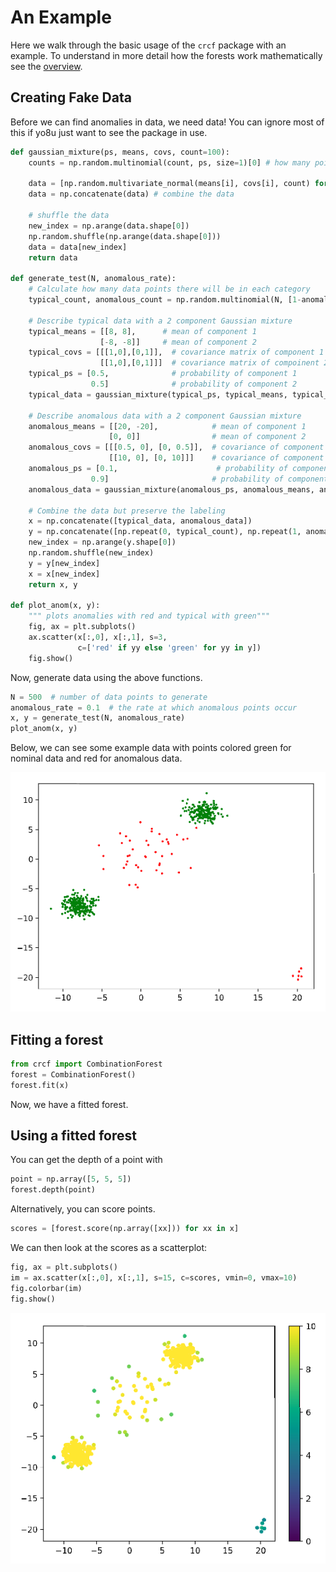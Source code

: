 # An Example

Here we walk through the basic usage of the `crcf` package with an example. 
To understand in more detail how the forests work mathematically see the
[overview](overview.pdf). 

## Creating Fake Data
Before we can find anomalies in data, we need data! You can ignore most of this
if yo8u just want to see the package in use. 

```python
def gaussian_mixture(ps, means, covs, count=100):
    counts = np.random.multinomial(count, ps, size=1)[0] # how many points are from each component
    
    data = [np.random.multivariate_normal(means[i], covs[i], count) for i, count in enumerate(counts)]
    data = np.concatenate(data) # combine the data
    
    # shuffle the data
    new_index = np.arange(data.shape[0])
    np.random.shuffle(np.arange(data.shape[0]))
    data = data[new_index]
    return data

def generate_test(N, anomalous_rate):
    # Calculate how many data points there will be in each category
    typical_count, anomalous_count = np.random.multinomial(N, [1-anomalous_rate, anomalous_rate], size=1)[0]

    # Describe typical data with a 2 component Gaussian mixture
    typical_means = [[8, 8],      # mean of component 1
                    [-8, -8]]     # mean of component 2
    typical_covs = [[[1,0],[0,1]],  # covariance matrix of component 1
                    [[1,0],[0,1]]]  # covariance matrix of compoinent 2
    typical_ps = [0.5,              # probability of component 1
                  0.5]              # probability of component 2
    typical_data = gaussian_mixture(typical_ps, typical_means, typical_covs, count=typical_count)

    # Describe anomalous data with a 2 component Gaussian mixture
    anomalous_means = [[20, -20],            # mean of component 1
                      [0, 0]]                # mean of component 2
    anomalous_covs = [[[0.5, 0], [0, 0.5]],  # covariance of component 1
                      [[10, 0], [0, 10]]]    # covariance of component 2
    anomalous_ps = [0.1,                      # probability of component 1
                  0.9]                       # probability of component 2
    anomalous_data = gaussian_mixture(anomalous_ps, anomalous_means, anomalous_covs, count=anomalous_count)

    # Combine the data but preserve the labeling
    x = np.concatenate([typical_data, anomalous_data])
    y = np.concatenate([np.repeat(0, typical_count), np.repeat(1, anomalous_count)])
    new_index = np.arange(y.shape[0])
    np.random.shuffle(new_index)
    y = y[new_index]
    x = x[new_index]
    return x, y

def plot_anom(x, y):
    """ plots anomalies with red and typical with green"""
    fig, ax = plt.subplots()
    ax.scatter(x[:,0], x[:,1], s=3, 
               c=['red' if yy else 'green' for yy in y])
    fig.show()
```

Now, generate data using the above functions. 

```python
N = 500  # number of data points to generate
anomalous_rate = 0.1  # the rate at which anomalous points occur
x, y = generate_test(N, anomalous_rate)
plot_anom(x, y)
```

Below, we can see some example data with points colored green for nominal data and red for anomalous data. 

![data](imgs/data.png)

## Fitting a forest
```python
from crcf import CombinationForest
forest = CombinationForest()
forest.fit(x)
```
Now, we have a fitted forest. 

## Using a fitted forest
You can get the depth of a point with 
```python
point = np.array([5, 5, 5])
forest.depth(point)
```

Alternatively, you can score points. 
```python
scores = [forest.score(np.array([xx])) for xx in x]
```

We can then look at the scores as a scatterplot:
```python
fig, ax = plt.subplots()
im = ax.scatter(x[:,0], x[:,1], s=15, c=scores, vmin=0, vmax=10)
fig.colorbar(im)
fig.show()
```

![scores](imgs/scores.png)







